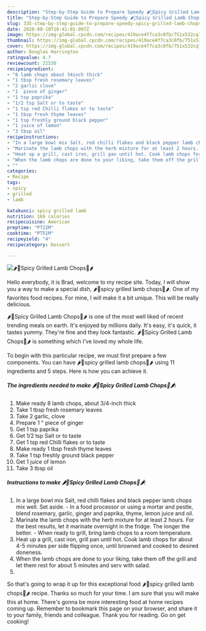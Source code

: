 ```yaml
---
description: "Step-by-Step Guide to Prepare Speedy 🌶🍖Spicy Grilled Lamb Chops🍖🌶"
title: "Step-by-Step Guide to Prepare Speedy 🌶🍖Spicy Grilled Lamb Chops🍖🌶"
slug: 335-step-by-step-guide-to-prepare-speedy-spicy-grilled-lamb-chops
date: 2020-08-10T16:41:01.097Z
image: https://img-global.cpcdn.com/recipes/419ace4f7ca3c0fb/751x532cq70/🌶🍖spicy-grilled-lamb-chops🍖🌶-recipe-main-photo.jpg
thumbnail: https://img-global.cpcdn.com/recipes/419ace4f7ca3c0fb/751x532cq70/🌶🍖spicy-grilled-lamb-chops🍖🌶-recipe-main-photo.jpg
cover: https://img-global.cpcdn.com/recipes/419ace4f7ca3c0fb/751x532cq70/🌶🍖spicy-grilled-lamb-chops🍖🌶-recipe-main-photo.jpg
author: Douglas Harrington
ratingvalue: 4.7
reviewcount: 22530
recipeingredient:
- "8 lamb chops about 34inch thick"
- "1 tbsp fresh rosemary leaves"
- "2 garlic clove"
- "1  piece of ginger"
- "1 tsp paprika"
- "1/2 tsp Salt or to taste"
- "1 tsp red Chilli flakes or to taste"
- "1 tbsp fresh thyme leaves"
- "1 tsp freshly ground black pepper"
- "1 juice of lemon"
- "3 tbsp oil"
recipeinstructions:
- "In a large bowl mix Salt, red chilli flakes and black pepper lamb chops mix well. Set aside. In a food processor or using a mortar and pestle, blend rosemary, garlic, ginger and paprika, thyme, lemon juice and oil."
- "Marinate the lamb chops with the herb mixture for at least 2 hours. For the best results, let it marinate overnight in the fridge. The longer the better. When ready to grill, bring lamb chops to a room temperature."
- "Heat up a grill, cast iron, grill pan until hot. Cook lamb chops for about 4-5 minutes per side flipping once, until browned and cooked to desired doneness."
- "When the lamb chops are done to your liking, take them off the grill and let them rest for about 5 minutes and serv with salad."
- ""
categories:
- Recipe
tags:
- spicy
- grilled
- lamb

katakunci: spicy grilled lamb 
nutrition: 169 calories
recipecuisine: American
preptime: "PT22M"
cooktime: "PT51M"
recipeyield: "4"
recipecategory: Dessert

---
```



![🌶🍖Spicy Grilled Lamb Chops🍖🌶](https://img-global.cpcdn.com/recipes/419ace4f7ca3c0fb/751x532cq70/🌶🍖spicy-grilled-lamb-chops🍖🌶-recipe-main-photo.jpg)

Hello everybody, it is Brad, welcome to my recipe site. Today, I will show you a way to make a special dish, 🌶🍖spicy grilled lamb chops🍖🌶. One of my favorites food recipes. For mine, I will make it a bit unique. This will be really delicious.

🌶🍖Spicy Grilled Lamb Chops🍖🌶 is one of the most well liked of recent trending meals on earth. It's enjoyed by millions daily. It's easy, it's quick, it tastes yummy. They're fine and they look fantastic. 🌶🍖Spicy Grilled Lamb Chops🍖🌶 is something which I've loved my whole life.




To begin with this particular recipe, we must first prepare a few components. You can have 🌶🍖spicy grilled lamb chops🍖🌶 using 11 ingredients and 5 steps. Here is how you can achieve it.

<!--inarticleads1-->

##### The ingredients needed to make 🌶🍖Spicy Grilled Lamb Chops🍖🌶:

1. Make ready 8 lamb chops, about 3/4-inch thick
1. Take 1 tbsp fresh rosemary leaves
1. Take 2 garlic, clove
1. Prepare 1 &#34; piece of ginger
1. Get 1 tsp paprika
1. Get 1/2 tsp Salt or to taste
1. Get 1 tsp red Chilli flakes or to taste
1. Make ready 1 tbsp fresh thyme leaves
1. Take 1 tsp freshly ground black pepper
1. Get 1 juice of lemon
1. Take 3 tbsp oil




<!--inarticleads2-->

##### Instructions to make 🌶🍖Spicy Grilled Lamb Chops🍖🌶:

1. In a large bowl mix Salt, red chilli flakes and black pepper lamb chops mix well. Set aside. - In a food processor or using a mortar and pestle, blend rosemary, garlic, ginger and paprika, thyme, lemon juice and oil.
1. Marinate the lamb chops with the herb mixture for at least 2 hours. For the best results, let it marinate overnight in the fridge. The longer the better. - When ready to grill, bring lamb chops to a room temperature.
1. Heat up a grill, cast iron, grill pan until hot. Cook lamb chops for about 4-5 minutes per side flipping once, until browned and cooked to desired doneness.
1. When the lamb chops are done to your liking, take them off the grill and let them rest for about 5 minutes and serv with salad.
1. 




So that's going to wrap it up for this exceptional food 🌶🍖spicy grilled lamb chops🍖🌶 recipe. Thanks so much for your time. I am sure that you will make this at home. There's gonna be more interesting food at home recipes coming up. Remember to bookmark this page on your browser, and share it to your family, friends and colleague. Thank you for reading. Go on get cooking!
